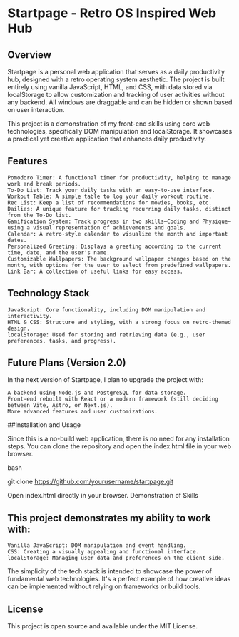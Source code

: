 # Startpage - Retro OS Inspired Web Hub
## Overview

Startpage is a personal web application that serves as a daily productivity hub, designed with a retro operating system aesthetic. The project is built entirely using vanilla JavaScript, HTML, and CSS, with data stored via localStorage to allow customization and tracking of user activities without any backend. All windows are draggable and can be hidden or shown based on user interaction.

This project is a demonstration of my front-end skills using core web technologies, specifically DOM manipulation and localStorage. It showcases a practical yet creative application that enhances daily productivity.

<!-- replace this with the actual image path -->
## Features

    Pomodoro Timer: A functional timer for productivity, helping to manage work and break periods.
    To-Do List: Track your daily tasks with an easy-to-use interface.
    Workout Table: A simple table to log your daily workout routine.
    Rec List: Keep a list of recommendations for movies, books, etc.
    Dailies: A unique feature for tracking recurring daily tasks, distinct from the To-Do list.
    Gamification System: Track progress in two skills—Coding and Physique—using a visual representation of achievements and goals.
    Calendar: A retro-style calendar to visualize the month and important dates.
    Personalized Greeting: Displays a greeting according to the current time, date, and the user's name.
    Customizable Wallpapers: The background wallpaper changes based on the month, with options for the user to select from predefined wallpapers.
    Link Bar: A collection of useful links for easy access.

## Technology Stack

    JavaScript: Core functionality, including DOM manipulation and interactivity.
    HTML & CSS: Structure and styling, with a strong focus on retro-themed design.
    localStorage: Used for storing and retrieving data (e.g., user preferences, tasks, and progress).

## Future Plans (Version 2.0)

In the next version of Startpage, I plan to upgrade the project with:

    A backend using Node.js and PostgreSQL for data storage.
    Front-end rebuilt with React or a modern framework (still deciding between Vite, Astro, or Next.js).
    More advanced features and user customizations.

##Installation and Usage

Since this is a no-build web application, there is no need for any installation steps. You can clone the repository and open the index.html file in your web browser.

bash

git clone https://github.com/yourusername/startpage.git

Open index.html directly in your browser.
Demonstration of Skills

## This project demonstrates my ability to work with:

    Vanilla JavaScript: DOM manipulation and event handling.
    CSS: Creating a visually appealing and functional interface.
    localStorage: Managing user data and preferences on the client side.

The simplicity of the tech stack is intended to showcase the power of fundamental web technologies. It's a perfect example of how creative ideas can be implemented without relying on frameworks or build tools.
## License

This project is open source and available under the MIT License.
